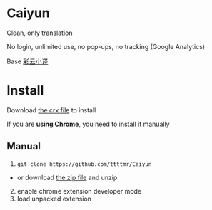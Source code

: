 # Caiyun

Clean, only translation

No login, unlimited use, no pop-ups, no tracking (Google Analytics)

Base [彩云小译](https://chrome.google.com/webstore/detail/lingocloud-web-translatio/jmpepeebcbihafjjadogphmbgiffiajh)

# Install

Download [the crx file](https://github.com/ttttmr/Caiyun/releases/download/0.0.23/caiyun.crx) to install

If you are **using Chrome**, you need to install it manually

## Manual

1. `git clone https://github.com/ttttmr/Caiyun`
  * or download [the zip file](https://github.com/ttttmr/Caiyun/archive/master.zip) and unzip
2. enable chrome extension developer mode
3. load unpacked extension